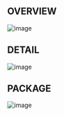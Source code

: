 ## OVERVIEW

![image](https://cloud.githubusercontent.com/assets/1619279/22612608/97a2534c-ea26-11e6-9a4c-315e5fa568e7.png)

## DETAIL

![image](https://cloud.githubusercontent.com/assets/1619279/22612666/f66ad390-ea26-11e6-9483-86722485a01a.png)

## PACKAGE

![image](https://cloud.githubusercontent.com/assets/1619279/22612641/d1016f88-ea26-11e6-9386-905427120a78.png)

